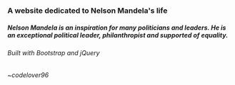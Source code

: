 ### A website dedicated to Nelson Mandela's life

##### Nelson Mandela is an inspiration for many politicians and leaders. He is an exceptional political leader, philanthropist and supported of equality. 

###### Built with Bootstrap and jQuery 
###### ~codelover96